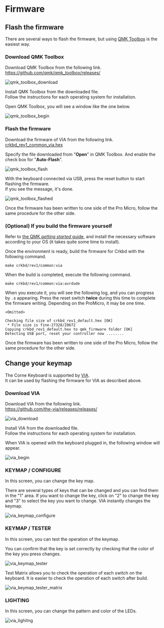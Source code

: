 <!--
SPDX-FileCopyrightText: 2021 foostan <ks@fstn.jp>

SPDX-License-Identifier: MIT
-->

# Firmware

## Flash the firmware

There are several ways to flash the firmware,
but using [QMK Toolbox](https://github.com/qmk/qmk_toolbox) is the easiest way.

### Download QMK Toolbox

Download QMK Toolbox from the following link.\
<https://github.com/qmk/qmk_toolbox/releases/>

![qmk_toolbox_download](assets/qmk_toolbox_download.jpg)

Install QMK Toolbox from the downloaded file. \
Follow the instructions for each operating system for installation.

Open QMK Toolbox, you will see a window like the one below.

![qmk_toolbox_begin](assets/qmk_toolbox_begin.jpg)

### Flash the firmware

Download the firmware of VIA from the following link.\
[crkbd_rev1_common_via.hex](https://raw.githubusercontent.com/foostan/qmk_firmware-hex/main/.build/crkbd_rev1_via.hex)

Specify the file downloaded from "**Open**" in QMK Toolbox.
And enable the check box for "**Auto-Flash**".

![qmk_toolbox_flash](assets/qmk_toolbox_flash.jpg)

With the keyboard connected via USB,
press the reset button to start flashing the firmware. \
If you see the message, it's done.

![qmk_toolbox_flashed](assets/qmk_toolbox_flashed.jpg)

Once the firmware has been written to one side of the Pro Micro,
follow the same procedure for the other side.

### (Optional) If you build the firmware yourself

Refer to [the QMK _getting started_ guide](https://docs.qmk.fm/#/newbs_getting_started),
and install the necessary software according to your OS
(it takes quite some time to install).

Once the environment is ready,
build the firmware for Crkbd with the following command.

```
make crkbd/rev1/common:via
```

When the build is completed,
execute the following command.

```
make crkbd/rev1/common:via:avrdude
```

When you execute it,
you will see the following log,
and you can progress by `.`s appearing.
Press the reset switch **twice** during this time to complete the firmware writing.
Depending on the ProMicro, it may be one time.

```
<Omitted>

Checking file size of crkbd_rev1_default.hex [OK]
 * File size is fine-27328/28672
Copying crkbd_rev1_default.hex to qmk_firmware folder [OK]
Detecting USB port, reset your controller now ........
```

Once the firmware has been written to one side of the Pro Micro,
follow the same procedure for the other side.

## Change your keymap

The Corne Keyboard is supported by [VIA](https://caniusevia.com/). \
It can be used by flashing the firmware for VIA as described above.

### Download VIA

Download VIA from the following link.\
<https://github.com/the-via/releases/releases/>

![via_download](assets/via_download.jpg)

Install VIA from the downloaded file. \
Follow the instructions for each operating system for installation.

When VIA is opened with the keyboard plugged in, the following window will appear.

![via_begin](assets/via_begin.jpg)

### KEYMAP / CONFIGURE

In this screen, you can change the key map.

There are several types of keys that can be changed
and you can find them in the "1" area.
If you want to change the key,
click on "2" to change the key and "3" to select the key you want to change.
VIA instantly changes the keymap.

![via_keymap_configure](assets/via_keymap_configure.jpg)

### KEYMAP / TESTER

In this screen, you can test the operation of the keymap.

You can confirm that the key is set correctly
by checking that the color of the key you press changes.

![via_keymap_tester](assets/via_keymap_tester.jpg)

Test Matrix allows you to check the operation of each switch on the keyboard.
It is easier to check the operation of each switch after build.

![via_keymap_tester_matrix](assets/via_keymap_tester_matrix.jpg)

### LIGHTING

In this screen, you can change the pattern and color of the LEDs.

![via_lighitng](assets/via_lighting.jpg)

